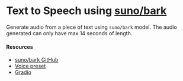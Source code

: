 # Text to Speech using [suno/bark](https://huggingface.co/suno/bark/tree/main)
Generate audio from a piece of text using `suno/bark` model. The audio generated can only have max 14 seconds of length.

#### Resources
* [suno/bark GitHub](https://github.com/suno-ai/bark)
* [Voice preset](https://suno-ai.notion.site/8b8e8749ed514b0cbf3f699013548683?v=bc67cff786b04b50b3ceb756fd05f68c)
* [Gradio](https://www.gradio.app/docs/interface)
